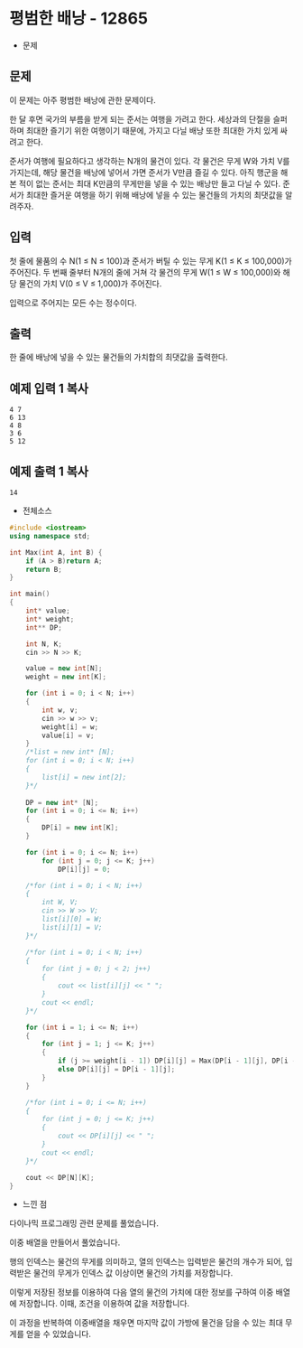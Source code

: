 # 평범한 배낭 - 12865

- 문제

## 문제

이 문제는 아주 평범한 배낭에 관한 문제이다.

한 달 후면 국가의 부름을 받게 되는 준서는 여행을 가려고 한다. 세상과의 단절을 슬퍼하며 최대한 즐기기 위한 여행이기 때문에, 가지고 다닐 배낭 또한 최대한 가치 있게 싸려고 한다.

준서가 여행에 필요하다고 생각하는 N개의 물건이 있다. 각 물건은 무게 W와 가치 V를 가지는데, 해당 물건을 배낭에 넣어서 가면 준서가 V만큼 즐길 수 있다. 아직 행군을 해본 적이 없는 준서는 최대 K만큼의 무게만을 넣을 수 있는 배낭만 들고 다닐 수 있다. 준서가 최대한 즐거운 여행을 하기 위해 배낭에 넣을 수 있는 물건들의 가치의 최댓값을 알려주자.

## 입력

첫 줄에 물품의 수 N(1 ≤ N ≤ 100)과 준서가 버틸 수 있는 무게 K(1 ≤ K ≤ 100,000)가 주어진다. 두 번째 줄부터 N개의 줄에 거쳐 각 물건의 무게 W(1 ≤ W ≤ 100,000)와 해당 물건의 가치 V(0 ≤ V ≤ 1,000)가 주어진다.

입력으로 주어지는 모든 수는 정수이다.

## 출력

한 줄에 배낭에 넣을 수 있는 물건들의 가치합의 최댓값을 출력한다.

## 예제 입력 1 복사

```
4 7
6 13
4 8
3 6
5 12

```

## 예제 출력 1 복사

```
14
```

- 전체소스

```c++
#include <iostream>
using namespace std;

int Max(int A, int B) {
	if (A > B)return A;
	return B;
}

int main()
{
	int* value;
	int* weight;
	int** DP;

	int N, K;
	cin >> N >> K;

	value = new int[N];
	weight = new int[K];

	for (int i = 0; i < N; i++)
	{
		int w, v;
		cin >> w >> v;
		weight[i] = w;
		value[i] = v;
	}
	/*list = new int* [N];
	for (int i = 0; i < N; i++)
	{
		list[i] = new int[2];
	}*/
	
	DP = new int* [N];
	for (int i = 0; i <= N; i++)
	{
		DP[i] = new int[K];
	}

	for (int i = 0; i <= N; i++)
		for (int j = 0; j <= K; j++)
			DP[i][j] = 0;

	/*for (int i = 0; i < N; i++)
	{
		int W, V;
		cin >> W >> V;
		list[i][0] = W;
		list[i][1] = V;
	}*/

	/*for (int i = 0; i < N; i++)
	{
		for (int j = 0; j < 2; j++)
		{
			cout << list[i][j] << " ";
		}
		cout << endl;
	}*/

	for (int i = 1; i <= N; i++)
	{
		for (int j = 1; j <= K; j++)
		{
			if (j >= weight[i - 1]) DP[i][j] = Max(DP[i - 1][j], DP[i - 1][j - weight[i - 1]] + value[i - 1]);
			else DP[i][j] = DP[i - 1][j];
		}
	}

	/*for (int i = 0; i <= N; i++)
	{
		for (int j = 0; j <= K; j++)
		{
			cout << DP[i][j] << " ";
		}
		cout << endl;
	}*/

	cout << DP[N][K];
}
```

- 느낀 점

다이나믹 프로그래밍 관련 문제를 풀었습니다.

이중 배열을 만들어서 풀었습니다. 

행의 인덱스는 물건의 무게를 의미하고, 열의 인덱스는 입력받은 물건의 개수가 되어, 입력받은 물건의 무게가 인덱스 값 이상이면 물건의 가치를 저장합니다.

이렇게 저장된 정보를 이용하여 다음 열의 물건의 가치에 대한 정보를 구하여 이중 배열에 저장합니다. 이때, 조건을 이용하여 값을 저장합니다.

이 과정을 반복하여 이중배열을 채우면 마지막 값이 가방에 물건을 담을 수 있는 최대 무게를 얻을 수 있었습니다.